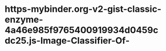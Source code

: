 # https-mybinder.org-v2-gist-classic-enzyme-4a46e985f9765400919934d0459cdc25.js-Image-Classifier-Of-